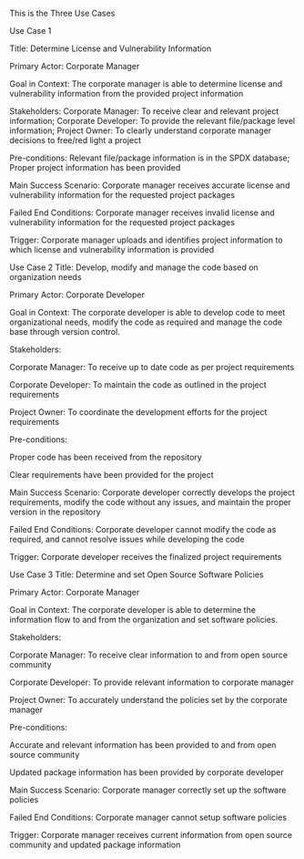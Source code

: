 This is the Three Use Cases


Use Case 1

Title: Determine License and Vulnerability Information

Primary Actor: Corporate Manager

Goal in Context: The corporate manager is able to determine license and vulnerability information from the provided project information

Stakeholders:
  Corporate Manager: To receive clear and relevant project information;
  Corporate Developer: To provide the relevant file/package level information;
  Project Owner: To clearly understand corporate manager decisions to free/red light a project

Pre-conditions:
  Relevant file/package information is in the SPDX database;
  Proper project information has been provided

Main Success Scenario: Corporate manager receives accurate license and vulnerability information for the requested project packages

Failed End Conditions: Corporate manager receives invalid license and vulnerability information for the requested project packages

Trigger: Corporate manager uploads and identifies project information to which license and vulnerability information is provided

Use Case 2
Title: Develop, modify and manage the code based on organization needs

Primary Actor: Corporate Developer

Goal in Context: The corporate developer is able to develop code to meet organizational needs, modify the code as required and manage the code base through version control.

Stakeholders: 

Corporate Manager: To receive up to date code as per project requirements

Corporate Developer: To maintain the code as outlined in the project requirements

Project Owner: To coordinate the development efforts for the project requirements

Pre-conditions: 

Proper code has been received from the repository

Clear requirements have been provided for the project

Main Success Scenario: Corporate developer correctly develops the project requirements, modify the code without any issues, and maintain the proper version in the repository 

Failed End Conditions: Corporate developer cannot modify the code as required, and cannot resolve issues while developing the code

Trigger: Corporate developer receives the finalized project requirements

Use Case 3
Title: Determine and set Open Source Software Policies

Primary Actor: Corporate Manager

Goal in Context: The corporate developer is able to determine the information flow to and from the organization and set software policies.

Stakeholders: 

Corporate Manager: To receive clear information to and from open source community

Corporate Developer: To provide relevant information to corporate manager

Project Owner: To accurately understand the policies set by the corporate manager

Pre-conditions: 

Accurate and relevant information has been provided to and from open source community

Updated package information has been provided by corporate developer

Main Success Scenario: Corporate manager correctly set up the software policies 

Failed End Conditions: Corporate manager cannot setup software policies

Trigger: Corporate manager receives current information from open source community and updated package information

